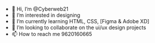 - 👋 Hi, I’m @Cyberweb21
- 👀 I’m interested in designing
- 🌱 I’m currently learning HTML, CSS, [Figma & Adobe XD]
- 💞️ I’m looking to collaborate on the ui/ux design projects
- 📫 How to reach me 9620160665

<!---
Cyberweb21/Cyberweb21 is a ✨ special ✨ repository because its `README.md` (this file) appears on your GitHub profile.
You can click the Preview link to take a look at your changes.
--->
